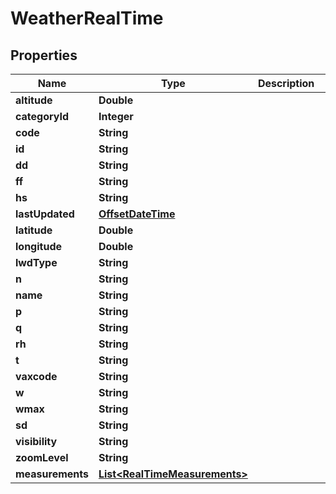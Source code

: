 
# WeatherRealTime

## Properties
Name | Type | Description | Notes
------------ | ------------- | ------------- | -------------
**altitude** | **Double** |  |  [optional]
**categoryId** | **Integer** |  |  [optional]
**code** | **String** |  |  [optional]
**id** | **String** |  |  [optional]
**dd** | **String** |  |  [optional]
**ff** | **String** |  |  [optional]
**hs** | **String** |  |  [optional]
**lastUpdated** | [**OffsetDateTime**](OffsetDateTime.md) |  |  [optional]
**latitude** | **Double** |  |  [optional]
**longitude** | **Double** |  |  [optional]
**lwdType** | **String** |  |  [optional]
**n** | **String** |  |  [optional]
**name** | **String** |  |  [optional]
**p** | **String** |  |  [optional]
**q** | **String** |  |  [optional]
**rh** | **String** |  |  [optional]
**t** | **String** |  |  [optional]
**vaxcode** | **String** |  |  [optional]
**w** | **String** |  |  [optional]
**wmax** | **String** |  |  [optional]
**sd** | **String** |  |  [optional]
**visibility** | **String** |  |  [optional]
**zoomLevel** | **String** |  |  [optional]
**measurements** | [**List&lt;RealTimeMeasurements&gt;**](RealTimeMeasurements.md) |  |  [optional]



